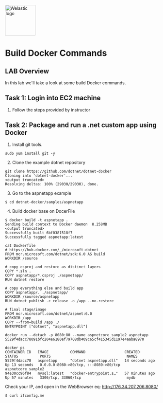 <img src="https://welastic.pl/wp-content/uploads/2021/10/logo-black.svg" alt="Welastic logo" width="100" align="left">
<br><br>
<br><br>
<br><br>

# Build Docker Commands

## LAB Overview

In this lab we'll take a look at some build Docker commands.

## Task 1: Login into EC2 machine

1. Follow the steps provided by instructor

## Task 2: Package and run a .net custom app using Docker

1. Install git tools.
```she
sudo yum install git -y
```

2. Clone the example dotnet repository
```she
git clone https://github.com/dotnet/dotnet-docker
Cloning into 'dotnet-docker'...
<output truncated>
Resolving deltas: 100% (29030/29030), done.
```

3. Go to the aspnetapp example
```she
$ cd dotnet-docker/samples/aspnetapp
```

4. Build docker base on DocerFile

```she
$ docker build -t aspnetapp .
Sending build context to Docker daemon  8.258MB
<output truncated>
Successfully built 6bf0381518f7
Successfully tagged aspnetapp:latest
```

```she
cat Dockerfile
# https://hub.docker.com/_/microsoft-dotnet
FROM mcr.microsoft.com/dotnet/sdk:6.0 AS build
WORKDIR /source

# copy csproj and restore as distinct layers
COPY *.sln .
COPY aspnetapp/*.csproj ./aspnetapp/
RUN dotnet restore

# copy everything else and build app
COPY aspnetapp/. ./aspnetapp/
WORKDIR /source/aspnetapp
RUN dotnet publish -c release -o /app --no-restore

# final stage/image
FROM mcr.microsoft.com/dotnet/aspnet:6.0
WORKDIR /app
COPY --from=build /app ./
ENTRYPOINT ["dotnet", "aspnetapp.dll"]
```

```she
docker run --detach -p 8080:80 --name aspnetcore_sample2 aspnetapp
5529f4dacc78091bfc204e6180ef79708db409c65cf415345d1197e4aaba8970
```

```she
docker ps
CONTAINER ID   IMAGE          COMMAND                  CREATED          STATUS          PORTS                                   NAMES
5529f4dacc78   aspnetapp      "dotnet aspnetapp.dll"   14 seconds ago   Up 13 seconds   0.0.0.0:8080->80/tcp, :::8080->80/tcp   aspnetcore_sample2
94e30cc96f84   mysql:latest   "docker-entrypoint.s…"   57 minutes ago   Up 57 minutes   3306/tcp, 33060/tcp                     mydb
```

Check your IP, and open in the WebBrowser eq: http://176.34.207.206:8080/
```she
$ curl ifconfig.me
```